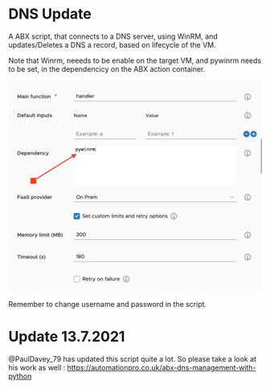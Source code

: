 # DNS Update

A ABX script, that connects to a DNS server, using WinRM, and updates/Deletes a DNS a record, based on lifecycle of the VM.

Note that Winrm, neeeds to be enable on the target VM, and pywinrm needs to be set, in the dependencicy on the ABX action container. 

![Dependency](https://github.com/rhjensen79/vra-extensibility/blob/master/DNS_Update/Screenshoots/dependency.png)

Remember to change username and password in the script. 

# Update 13.7.2021
@PaulDavey_79 has updated this script quite a lot. So please take a look at his work as well : https://automationpro.co.uk/abx-dns-management-with-python
